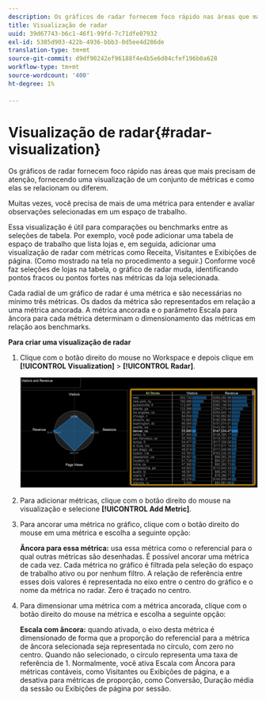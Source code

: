 ```yaml
---
description: Os gráficos de radar fornecem foco rápido nas áreas que mais precisam de atenção, fornecendo uma visualização de um conjunto de métricas e como elas se relacionam ou diferem.
title: Visualização de radar
uuid: 39d67743-b6c1-46f1-99fd-7c71dfe07932
exl-id: 5385d903-422b-4936-bbb3-0d5ee4d286de
translation-type: tm+mt
source-git-commit: d9df90242ef96188f4e4b5e6d04cfef196b0a628
workflow-type: tm+mt
source-wordcount: '400'
ht-degree: 1%

---
```


# Visualização de radar{#radar-visualization}

Os gráficos de radar fornecem foco rápido nas áreas que mais precisam de atenção, fornecendo uma visualização de um conjunto de métricas e como elas se relacionam ou diferem.

Muitas vezes, você precisa de mais de uma métrica para entender e avaliar observações selecionadas em um espaço de trabalho.

Essa visualização é útil para comparações ou benchmarks entre as seleções de tabela. Por exemplo, você pode adicionar uma tabela de espaço de trabalho que lista lojas e, em seguida, adicionar uma visualização de radar com métricas como Receita, Visitantes e Exibições de página. (Como mostrado na tela no procedimento a seguir.) Conforme você faz seleções de lojas na tabela, o gráfico de radar muda, identificando pontos fracos ou pontos fortes nas métricas da loja selecionada.

Cada radial de um gráfico de radar é uma métrica e são necessárias no mínimo três métricas. Os dados da métrica são representados em relação a uma métrica ancorada. A métrica ancorada e o parâmetro Escala para âncora para cada métrica determinam o dimensionamento das métricas em relação aos benchmarks.

**Para criar uma visualização de radar**

1. Clique com o botão direito do mouse no Workspace e depois clique em **[!UICONTROL Visualization]** > **[!UICONTROL Radar]**.

   ![](assets/client-rad.png)

1. Para adicionar métricas, clique com o botão direito do mouse na visualização e selecione **[!UICONTROL Add Metric]**.
1. Para ancorar uma métrica no gráfico, clique com o botão direito do mouse em uma métrica e escolha a seguinte opção:

   **Âncora para essa métrica:** usa essa métrica como o referencial para o qual outras métricas são desenhadas. É possível ancorar uma métrica de cada vez. Cada métrica no gráfico é filtrada pela seleção do espaço de trabalho ativo ou por nenhum filtro. A relação de referência entre esses dois valores é representada no eixo entre o centro do gráfico e o nome da métrica no radar. Zero é traçado no centro.

1. Para dimensionar uma métrica com a métrica ancorada, clique com o botão direito do mouse na métrica e escolha a seguinte opção:

   **Escala com âncora:** quando ativada, o eixo desta métrica é dimensionado de forma que a proporção do referencial para a métrica de âncora selecionada seja representada no círculo, com zero no centro. Quando não selecionado, o círculo representa uma taxa de referência de 1. Normalmente, você ativa Escala com Âncora para métricas contáveis, como Visitantes ou Exibições de página, e a desativa para métricas de proporção, como Conversão, Duração média da sessão ou Exibições de página por sessão.
